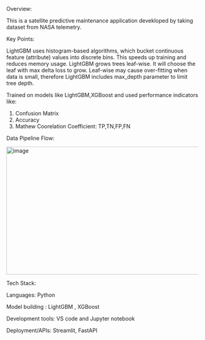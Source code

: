 Overview:

This is a satellite predictive maintenance application devekloped by taking dataset from NASA telemetry.

Key Points:

LightGBM uses histogram-based algorithms, which bucket continuous feature (attribute) values into discrete bins. This speeds up training and reduces memory usage. LightGBM grows trees leaf-wise. It will choose the leaf with max delta loss to grow.
Leaf-wise may cause over-fitting when data is small, therefore LightGBM includes max_depth parameter to limit tree depth.

Trained on models like LightGBM,XGBoost and used performance indicators like:
1) Confusion Matrix
2) Accuracy
3) Mathew Coorelation Coefficient: TP,TN,FP,FN

Data Pipeline Flow:

<img width="1266" height="335" alt="image" src="https://github.com/user-attachments/assets/5d49c8e7-7465-4226-a87c-ba3203792022" />

Tech Stack:

Languages: Python

Model building : LightGBM , XGBoost

Development tools: VS code and Jupyter notebook
 
Deployment/APIs: Streamlit, FastAPI
